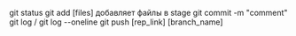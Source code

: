git status
git add [files] добавляет файлы в stage
git commit -m "comment"
git log / git log --oneline
git push [rep_link] [branch_name]